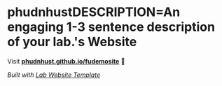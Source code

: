
# phudnhustDESCRIPTION=An engaging 1-3 sentence description of your lab.'s Website

Visit **[phudnhust.github.io/fudemosite](https://phudnhust.github.io/fudemosite)** 🚀

_Built with [Lab Website Template](https://greene-lab.gitbook.io/lab-website-template-docs)_

